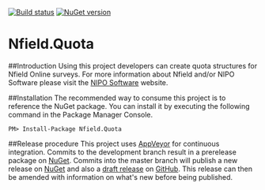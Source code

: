 [![Build status](https://ci.appveyor.com/api/projects/status/4008w686pk2b5ghm/branch/master?svg=true)](https://ci.appveyor.com/project/NIPOSoftware/nfield-quota/branch/master) [![NuGet version](https://badge.fury.io/nu/Nfield.Quota.svg)](https://badge.fury.io/nu/Nfield.Quota)
# Nfield.Quota

##Introduction
Using this project developers can create quota structures for Nfield Online surveys. For more information about Nfield and/or NIPO Software please visit the [NIPO Software] website.

##Installation
The recommended way to consume this project is to reference the NuGet package. You can install it by executing the following command in the Package Manager Console.

```
PM> Install-Package Nfield.Quota
```

##Release procedure
This project uses [AppVeyor] for continuous integration. Commits to the development branch result in a prerelease package on [NuGet]. Commits into the master branch will publish a new release on [NuGet] and also a [draft release] on [GitHub]. This release can then be amended with information on what's new before being published.

[NIPO Software]: http://www.niposoftware.com
[AppVeyor]: http://www.appveyor.com
[NuGet]: http://nuget.org
[GitHub]: https://github.com
[draft release]: https://github.com/NIPOSoftware/Nfield.Quota/releases